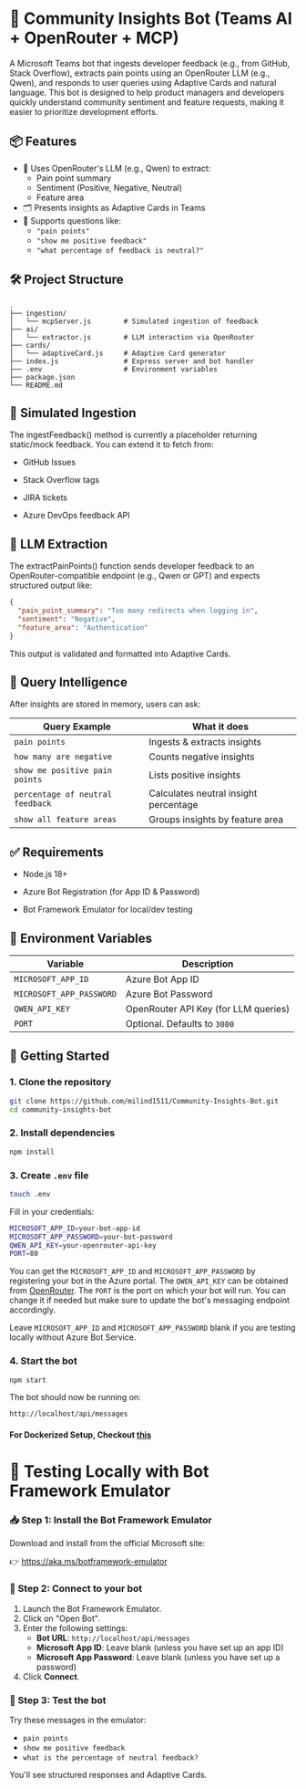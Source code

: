 # 🤖 Community Insights Bot (Teams AI + OpenRouter + MCP)

A Microsoft Teams bot that ingests developer feedback (e.g., from GitHub, Stack Overflow), extracts pain points using an OpenRouter LLM (e.g., Qwen), and responds to user queries using Adaptive Cards and natural language.
This bot is designed to help product managers and developers quickly understand community sentiment and feature requests, making it easier to prioritize development efforts.

## 📦 Features

- 🧠 Uses OpenRouter's LLM (e.g., Qwen) to extract:
  - Pain point summary
  - Sentiment (Positive, Negative, Neutral)
  - Feature area
- 🗂️ Presents insights as Adaptive Cards in Teams
- 💬 Supports questions like:
  - `"pain points"`
  - `"show me positive feedback"`
  - `"what percentage of feedback is neutral?"`

## 🛠️ Project Structure

```text
.
├── ingestion/
│   └── mcpServer.js        # Simulated ingestion of feedback
├── ai/
│   └── extractor.js        # LLM interaction via OpenRouter
├── cards/
│   └── adaptiveCard.js     # Adaptive Card generator
├── index.js                # Express server and bot handler
├── .env                    # Environment variables
├── package.json
└── README.md
```

## 🧪 Simulated Ingestion

The ingestFeedback() method is currently a placeholder returning static/mock feedback. You can extend it to fetch from:

- GitHub Issues

- Stack Overflow tags

- JIRA tickets

- Azure DevOps feedback API

## 🤖 LLM Extraction

The extractPainPoints() function sends developer feedback to an OpenRouter-compatible endpoint (e.g., Qwen or GPT) and expects structured output like:

```json
{
  "pain_point_summary": "Too many redirects when logging in",
  "sentiment": "Negative",
  "feature_area": "Authentication"
}
```

This output is validated and formatted into Adaptive Cards.

## 🧠 Query Intelligence

After insights are stored in memory, users can ask:

| Query Example                    | What it does                          |
| -------------------------------- | ------------------------------------- |
| `pain points`                    | Ingests & extracts insights           |
| `how many are negative`          | Counts negative insights              |
| `show me positive pain points`   | Lists positive insights               |
| `percentage of neutral feedback` | Calculates neutral insight percentage |
| `show all feature areas`         | Groups insights by feature area       |

## ✅ Requirements

- Node.js 18+

- Azure Bot Registration (for App ID & Password)

- Bot Framework Emulator for local/dev testing

## 🔐 Environment Variables

| Variable                 | Description                          |
| ------------------------ | ------------------------------------ |
| `MICROSOFT_APP_ID`       | Azure Bot App ID                     |
| `MICROSOFT_APP_PASSWORD` | Azure Bot Password                   |
| `QWEN_API_KEY`           | OpenRouter API Key (for LLM queries) |
| `PORT`                   | Optional. Defaults to `3000`         |

## 🚀 Getting Started

### 1. Clone the repository

```bash
git clone https://github.com/milind1511/Community-Insights-Bot.git
cd community-insights-bot
```

### 2. Install dependencies

```bash
npm install
```

### 3. Create `.env` file

```bash
touch .env
```

Fill in your credentials:

```bash
MICROSOFT_APP_ID=your-bot-app-id
MICROSOFT_APP_PASSWORD=your-bot-password
QWEN_API_KEY=your-openrouter-api-key
PORT=80
```

You can get the `MICROSOFT_APP_ID` and `MICROSOFT_APP_PASSWORD` by registering your bot in the Azure portal. The `QWEN_API_KEY` can be obtained from [OpenRouter](https://openrouter.ai/). The `PORT` is the port on which your bot will run. You can change it if needed but make sure to update the bot's messaging endpoint accordingly.

Leave `MICROSOFT_APP_ID` and `MICROSOFT_APP_PASSWORD` blank if you are testing locally without Azure Bot Service.

### 4. Start the bot

```bash
npm start
```

The bot should now be running on:

```bash
http://localhost/api/messages
```

#### For Dockerized Setup, Checkout [this](https://github.com/milind1511/Community-Insights-Bot/blob/main/DOCKER-README.md)

# 🧪 Testing Locally with Bot Framework Emulator

### 📥 Step 1: Install the Bot Framework Emulator

Download and install from the official Microsoft site:

👉 <https://aka.ms/botframework-emulator>

### 📡 Step 2: Connect to your bot

1. Launch the Bot Framework Emulator.
2. Click on "Open Bot".
3. Enter the following settings:
   - **Bot URL**: `http://localhost/api/messages`
   - **Microsoft App ID**: Leave blank (unless you have set up an app ID)
   - **Microsoft App Password**: Leave blank (unless you have set up a password)
4. Click **Connect**.

### 💬 Step 3: Test the bot

Try these messages in the emulator:

- `pain points`
- `show me positive feedback`
- `what is the percentage of neutral feedback?`

You'll see structured responses and Adaptive Cards.
